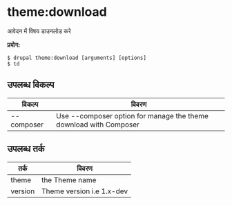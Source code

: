 # theme:download
आवेदन में विषय डाउनलोड करे

**प्रयोग:**
```
$ drupal theme:download [arguments] [options]
$ td  
```

## उपलब्ध विकल्प
विकल्प | विवरण
-------|-------------
--composer | Use --composer option for manage the theme download with Composer

## उपलब्ध तर्क
तर्क | विवरण
---------|-------------
theme | the Theme name
version | Theme version i.e 1.x-dev
